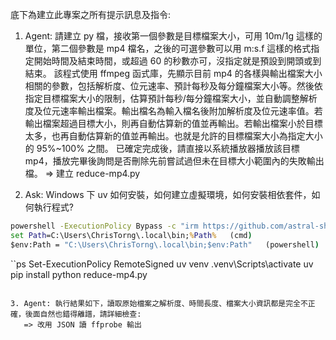 底下為建立此專案之所有提示訊息及指令:

1. Agent: 請建立 py 檔，接收第一個參數是目標檔案大小，可用 10m/1g 這樣的單位，第二個參數是 mp4 檔名，之後的可選參數可以用 m:s.f 這樣的格式指定開始時間及結束時間，或超過 60 的秒數亦可，沒指定就是預設到開頭或到結束。
   該程式使用 ffmpeg 函式庫，先顯示目前 mp4 的各樣與輸出檔案大小相關的參數，包括解析度、位元速率、預計每秒及每分鐘檔案大小等。然後依指定目標檔案大小的限制，估算預計每秒/每分鐘檔案大小，並自動調整解析度及位元速率輸出檔案。輸出檔名為輸入檔名後附加解析度及位元速率值。若輸出檔案超過目標大小，則再自動估算新的值並再輸出。若輸出檔案小於目標太多，也再自動估算新的值並再輸出。也就是允許的目標檔案大小為指定大小的 95%~100% 之間。
   已確定完成後，請直接以系統播放器播放該目標 mp4，播放完畢後詢問是否刪除先前嘗試過但未在目標大小範圍內的失敗輸出檔。
   => 建立 reduce-mp4.py

2. Ask: Windows 下 uv 如何安裝，如何建立虛擬環境，如何安裝相依套件，如何執行程式?

```cmd
powershell -ExecutionPolicy Bypass -c "irm https://github.com/astral-sh/uv/releases/download/0.6.12/uv-installer.ps1 | iex"
set Path=C:\Users\ChrisTorng\.local\bin;%Path%   (cmd)
$env:Path = "C:\Users\ChrisTorng\.local\bin;$env:Path"   (powershell)
```

``ps
Set-ExecutionPolicy RemoteSigned
uv venv
.venv\Scripts\activate
uv pip install
python reduce-mp4.py
```

3. Agent: 執行結果如下，讀取原始檔案之解析度、時間長度、檔案大小資訊都是完全不正確，後面自然也錯得離譜，請詳細檢查:
   => 改用 JSON 讀 ffprobe 輸出